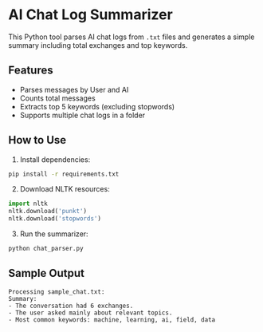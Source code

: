# AI Chat Log Summarizer

This Python tool parses AI chat logs from `.txt` files and generates a simple summary including total exchanges and top keywords.

## Features
- Parses messages by User and AI
- Counts total messages
- Extracts top 5 keywords (excluding stopwords)
- Supports multiple chat logs in a folder

## How to Use
1. Install dependencies:
```bash
pip install -r requirements.txt
```

2. Download NLTK resources:
```python
import nltk
nltk.download('punkt')
nltk.download('stopwords')
```

3. Run the summarizer:
```bash
python chat_parser.py
```

## Sample Output
```
Processing sample_chat.txt:
Summary:
- The conversation had 6 exchanges.
- The user asked mainly about relevant topics.
- Most common keywords: machine, learning, ai, field, data
```
